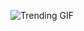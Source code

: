 ![Trending GIF](https://media4.giphy.com/media/v1.Y2lkPThiYjIxNzcyeWF0NzU5YnF2eHJ1NWttdXBqNXNtNXJqczd2ZTZqcWg1NHMxbHZqeCZlcD12MV9naWZzX3NlYXJjaCZjdD1n/xUPGcEliCc7bETyfO8/giphy.gif)
